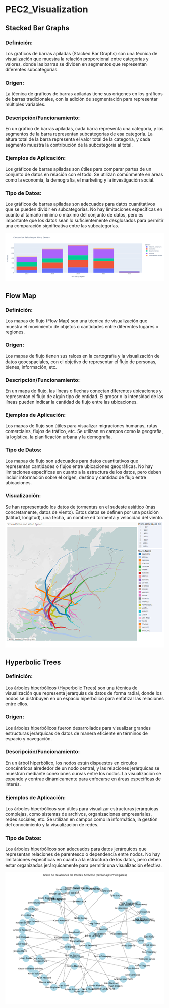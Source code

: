 # PEC2_Visualization

## Stacked Bar Graphs
### Definición:
Los gráficos de barras apiladas (Stacked Bar Graphs) son una técnica de visualización que muestra la relación proporcional entre categorías y valores, donde las barras se dividen en segmentos que representan diferentes subcategorías.

### Origen:
La técnica de gráficos de barras apiladas tiene sus orígenes en los gráficos de barras tradicionales, con la adición de segmentación para representar múltiples variables.

### Descripción/Funcionamiento:
En un gráfico de barras apiladas, cada barra representa una categoría, y los segmentos de la barra representan subcategorías de esa categoría. La altura total de la barra representa el valor total de la categoría, y cada segmento muestra la contribución de la subcategoría al total.

### Ejemplos de Aplicación:
Los gráficos de barras apiladas son útiles para comparar partes de un conjunto de datos en relación con el todo. Se utilizan comúnmente en áreas como la economía, la demografía, el marketing y la investigación social.

### Tipo de Datos:
Los gráficos de barras apiladas son adecuados para datos cuantitativos que se pueden dividir en subcategorías. No hay limitaciones específicas en cuanto al tamaño mínimo o máximo del conjunto de datos, pero es importante que los datos sean lo suficientemente desglosados para permitir una comparación significativa entre las subcategorías.

![Clasificación del contenido en netflix por año.](stacked_bar_graph.png)


## Flow Map
### Definición:
Los mapas de flujo (Flow Map) son una técnica de visualización que muestra el movimiento de objetos o cantidades entre diferentes lugares o regiones.

### Origen:
Los mapas de flujo tienen sus raíces en la cartografía y la visualización de datos geoespaciales, con el objetivo de representar el flujo de personas, bienes, información, etc.

### Descripción/Funcionamiento:
En un mapa de flujo, las líneas o flechas conectan diferentes ubicaciones y representan el flujo de algún tipo de entidad. El grosor o la intensidad de las líneas pueden indicar la cantidad de flujo entre las ubicaciones.

### Ejemplos de Aplicación:
Los mapas de flujo son útiles para visualizar migraciones humanas, rutas comerciales, flujos de tráfico, etc. Se utilizan en campos como la geografía, la logística, la planificación urbana y la demografía.

### Tipo de Datos:
Los mapas de flujo son adecuados para datos cuantitativos que representan cantidades o flujos entre ubicaciones geográficas. No hay limitaciones específicas en cuanto a la estructura de los datos, pero deben incluir información sobre el origen, destino y cantidad de flujo entre ubicaciones.

### Visualización:
Se han representado los datos de tormentas en el sudeste asiático (más concretamente, datos de viento). Estos datos se definen por una posición (latitud, longitud), una fecha, un nombre ed tormenta y velocidad del viento. 
![Flow map de la evolución de tormentas en el sudeste asiático.](Dashboard.png)

## Hyperbolic Trees
### Definición:
Los árboles hiperbólicos (Hyperbolic Trees) son una técnica de visualización que representa jerarquías de datos de forma radial, donde los nodos se distribuyen en un espacio hiperbólico para enfatizar las relaciones entre ellos.

### Origen:
Los árboles hiperbólicos fueron desarrollados para visualizar grandes estructuras jerárquicas de datos de manera eficiente en términos de espacio y navegación.

### Descripción/Funcionamiento:
En un árbol hiperbólico, los nodos están dispuestos en círculos concéntricos alrededor de un nodo central, y las relaciones jerárquicas se muestran mediante conexiones curvas entre los nodos. La visualización se expande y contrae dinámicamente para enfocarse en áreas específicas de interés.

### Ejemplos de Aplicación:
Los árboles hiperbólicos son útiles para visualizar estructuras jerárquicas complejas, como sistemas de archivos, organizaciones empresariales, redes sociales, etc. Se utilizan en campos como la informática, la gestión del conocimiento y la visualización de redes.

### Tipo de Datos:
Los árboles hiperbólicos son adecuados para datos jerárquicos que representan relaciones de parentesco o dependencia entre nodos. No hay limitaciones específicas en cuanto a la estructura de los datos, pero deben estar organizados jerárquicamente para permitir una visualización efectiva.

![Relación de actores con sus crushes.](hyperbolic_tree.png)
